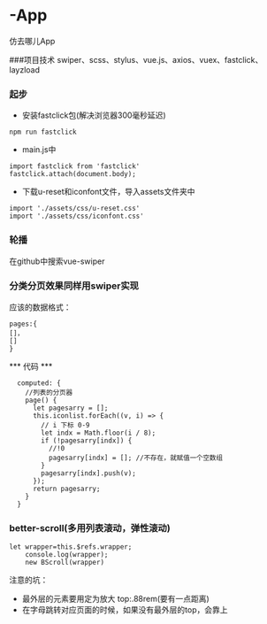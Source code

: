 # -App
仿去哪儿App

###项目技术 swiper、scss、stylus、vue.js、axios、vuex、fastclick、layzload
### 起步
* 安装fastclick包(解决浏览器300毫秒延迟)
```
npm run fastclick
```
* main.js中
```
import fastclick from 'fastclick'
fastclick.attach(document.body);

```
* 下载u-reset和iconfont文件，导入assets文件夹中
```
import './assets/css/u-reset.css'
import './assets/css/iconfont.css'
```
### 轮播
在github中搜索vue-swiper

### 分类分页效果同样用swiper实现
应该的数据格式：
```
pages:{
[]，
[]
}
```
*** 代码 ***
```
  computed: {
    //列表的分页器
    page() {
      let pagesarry = [];
      this.iconlist.forEach((v, i) => {
        // i 下标 0-9
        let indx = Math.floor(i / 8);
        if (!pagesarry[indx]) {
          //!0
          pagesarry[indx] = []; //不存在，就赋值一个空数组
        }
        pagesarry[indx].push(v);
      });
      return pagesarry;
    }
  }
```
### better-scroll(多用列表滚动，弹性滚动)
```
let wrapper=this.$refs.wrapper;
    console.log(wrapper);
    new BScroll(wrapper)
```
注意的坑：
* 最外层的元素要用定为放大 top:.88rem(要有一点距离)
* 在字母跳转对应页面的时候，如果没有最外层的top，会靠上
